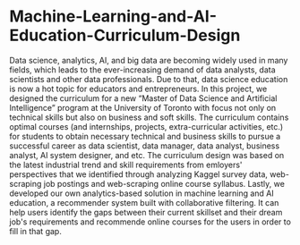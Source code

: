 # Machine-Learning-and-AI-Education-Curriculum-Design
Data science, analytics, AI, and big data are becoming widely used in many fields, which leads to the ever-increasing demand of data analysts, data scientists and other data professionals. Due to that, data science education is now a hot topic for educators and entrepreneurs.
In this project, we designed the curriculum for a new “Master of Data Science and Artificial Intelligence” program at the University of Toronto with focus not only on technical skills but also on business and soft skills. The curriculum contains optimal courses (and internships, projects, extra-curricular activities, etc.) for students to obtain necessary technical and business skills to pursue a successful career as data scientist, data manager, data analyst, business analyst, AI system designer, and etc. The curriculum design was based on the latest industrial trend and skill requirements from emloyers' perspectives that we identified through analyzing Kaggel survey data, web-scraping job postings and web-scraping online course syllabus. Lastly, we developed our own analytics-based solution in machine learning and AI education, a recommender system built with collaborative filtering. It can help users identify the gaps between their current skillset and their dream job's requirements and recommende online courses for the users in order to fill in that gap.
